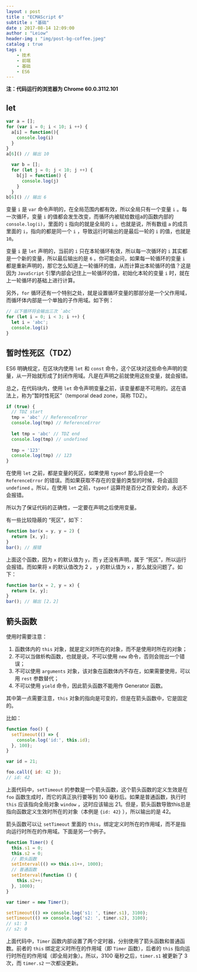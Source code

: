 ```yaml
---
layout : post
title : "ECMAScript 6"
subtitle : "基础"
date : 2017-08-14 12:09:00
author : "Leiow"
header-img : "img/post-bg-coffee.jpeg"
catalog : true
tags : 
    - 技术
    - 前端
    - 基础
    - ES6
---
```


**注：代码运行的浏览器为 Chrome 60.0.3112.101**

## let

```javascript
var a = [];
for (var i = 0; i < 10; i ++) {
  a[i] = function(){
    console.log(i)
  }
}
a[6]() // 输出 10

  var b = [];
  for (let j = 0; j < 10; j ++) {
    b[j] = function() {
      console.log(j)
    }
  }
b[6]() // 输出 6
```

变量 `i` 是 `var` 命令声明的，在全局范围内都有效，所以全局只有一个变量 `i` 。每一次循环，变量 `i` 的值都会发生改变，而循环内被赋给数组a的函数内部的 `console.log(i)`，里面的 `i` 指向的就是全局的 `i` 。也就是说，所有数组 `a` 的成员里面的 `i`，指向的都是同一个 `i` ，导致运行时输出的是最后一轮的 `i` 的值，也就是 `10`。

变量 `i` 是 `let` 声明的，当前的 `i` 只在本轮循环有效，所以每一次循环的 `i` 其实都是一个新的变量，所以最后输出的是 `6` 。你可能会问，如果每一轮循环的变量 `i` 都是重新声明的，那它怎么知道上一轮循环的值，从而计算出本轮循环的值？这是因为  `JavaScript` 引擎内部会记住上一轮循环的值，初始化本轮的变量 `i` 时，就在上一轮循环的基础上进行计算。

另外，`for` 循环还有一个特别之处，就是设置循环变量的那部分是一个父作用域，而循环体内部是一个单独的子作用域。如下例：

```javascript
// 以下循环将会输出三次 `abc`
for (let i = 0; i < 3; i ++) {
  let i = 'abc';
  console.log(i)
}
```

## 暂时性死区（TDZ）

ES6 明确规定，在区块内使用 `let` 和 `const` 命令，这个区块对这些命令声明的变量，从一开始就形成了封闭作用域。凡是在声明之前就使用这些变量，就会报错。

总之，在代码块内，使用 `let` 命令声明变量之前，该变量都是不可用的。这在语法上，称为”暂时性死区”（temporal dead zone，简称 TDZ）。

```javascript
if (true) {
  // TDZ start
  tmp = 'abc' // ReferenceError
  console.log(tmp) // ReferenceError
  
  let tmp = 'abc' // TDZ end
  console.log(tmp) // undefined
  
  tmp = '123'
  console.log(tmp) // 123
}
```

在使用 `let` 之前，都是变量的死区，如果使用 `typeof` 那么将会是一个 `ReferenceError` 的错误。而如果获取不存在的变量的类型的时候，将会返回 `undefined` 。所以，在使用 `let` 之前，`typeof` 运算符是百分之百安全的，永远不会报错。

所以为了保证代码的正确性，一定要在声明之后使用变量。

有一些比较隐蔽的 “死区”，如下：

```javascript
function bar(x = y, y = 2) {
  return [x, y];
}
bar(); // 报错
```

上面这个函数，因为 `x` 的默认值为 `y`，而 `y` 还没有声明，属于 “死区”，所以运行会报错。而如果将 `x` 的默认值改为 2 ， `y` 的默认值为 `x` ，那么就没问题了。如下：

```javascript
function bar(x = 2, y = x) {
  return [x, y];
}
bar(); // 输出 [2，2]
```

## 箭头函数

使用时需要注意：

1. 函数体内的 `this` 对象，就是定义时所在的对象，而不是使用时所在的对象；
2. 不可以当做析构函数，也就是说，不可以使用 `new` 命令，否则会抛出一个错误；
3. 不可以使用 `arguments` 对象，该对象在函数体内不存在，如果需要使用，可以用 `rest` 参数替代；
4. 不可以使用 `yield` 命令，因此箭头函数不能用作 Generator 函数。

其中第一点需要注意，`this` 对象的指向是可变的，但是在箭头函数中，它是固定的。

比如：

```javascript
function foo() {
  setTimeout(() => {
    console.log('id:', this.id);
  }, 100);
}

var id = 21;

foo.call({ id: 42 });
// id: 42
```

上面代码中，`setTimeout` 的参数是一个箭头函数，这个箭头函数的定义生效是在 `foo` 函数生成时，而它的真正执行要等到 100 毫秒后。如果是普通函数，执行时 `this` 应该指向全局对象 `window` ，这时应该输出 21。但是，箭头函数导致this总是指向函数定义生效时所在的对象（本例是 `{id: 42}` ），所以输出的是 42。

箭头函数可以让 `setTimeout` 里面的 `this`，绑定定义时所在的作用域，而不是指向运行时所在的作用域。下面是另一个例子。

```javascript
function Timer() {
  this.s1 = 0;
  this.s2 = 0;
  // 箭头函数
  setInterval(() => this.s1++, 1000);
  // 普通函数
  setInterval(function () {
    this.s2++;
  }, 1000);
}

var timer = new Timer();

setTimeout(() => console.log('s1: ', timer.s1), 3100);
setTimeout(() => console.log('s2: ', timer.s2), 3100);
// s1: 3
// s2: 0
```

上面代码中，`Timer` 函数内部设置了两个定时器，分别使用了箭头函数和普通函数。前者的 `this` 绑定定义时所在的作用域（即 `Timer` 函数），后者的 `this` 指向运行时所在的作用域（即全局对象）。所以，3100 毫秒之后，`timer.s1` 被更新了 3 次，而 `timer.s2` 一次都没更新。


